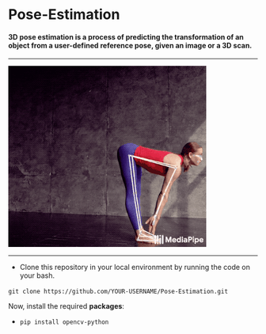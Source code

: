 # Pose-Estimation

#### 3D pose estimation is a process of predicting the transformation of an object from a user-defined reference pose, given an image or a 3D scan.

---

![Pose](pose.gif)

---

* Clone this repository in your local environment by running the code on your bash.

`git clone https://github.com/YOUR-USERNAME/Pose-Estimation.git`

Now, install the required **packages**:

* `pip install opencv-python`
